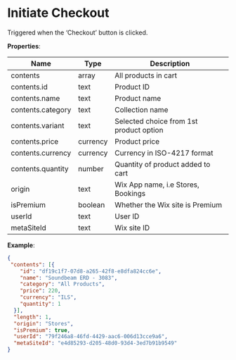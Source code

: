 # Initiate Checkout

Triggered when the ‘Checkout’ button is clicked.

**Properties**:

|Name|Type|Description|  
|---|---|---|  
|contents|array|All products in cart|  
|contents.id|text|Product ID|
|contents.name|text|Product name|
|contents.category|text|Collection name|
|contents.variant|text|Selected choice from 1st product option|
|contents.price|currency|Product price|
|contents.currency|currency|Currency in ISO-4217 format|
|contents.quantity|number|Quantity of product added to cart|
|origin|text|Wix App name, i.e Stores, Bookings |  
|isPremium|boolean|Whether the Wix site is Premium|  
|userId|text|User ID|  
|metaSiteId|text|Wix site ID|

**Example**:
```JSON
{
 "contents": [{
    "id": "df19c1f7-07d8-a265-42f8-e8dfa824cc6e", 
    "name": "Soundbeam ERD - 3083", 
    "category": "All Products", 
    "price": 220, 
    "currency": "ILS", 
    "quantity": 1
  }],
  "length": 1,
  "origin": "Stores",
  "isPremium": true,
  "userId": "79f246a8-46fd-4429-aac6-006d13cce9a6",
  "metaSiteId": "e4d85293-d205-48d0-93d4-3ed7b91b9549"
}
```
